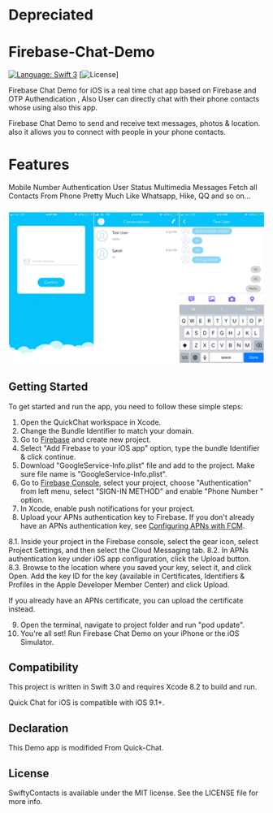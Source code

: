 # **Depreciated** 

# Firebase-Chat-Demo

[![Language: Swift 3](https://img.shields.io/badge/language-swift3-f48041.svg?style=flat-square)](https://developer.apple.com/swift)
[![License](https://img.shields.io/packagist/l/doctrine/orm.svg?style=flat-square)]

Firebase Chat Demo for iOS is a real time chat app based on Firebase and OTP Authendication , Also User can directly chat with their phone contacts whose using also this app.

Firebase Chat Demo to send and receive text messages, photos & location. also it allows you to connect with people in your phone contacts.

# Features

Mobile Number Authentication
User Status
Multimedia Messages
Fetch all Contacts From Phone 
Pretty Much Like Whatsapp, Hike, QQ and so on...


<h3 align="center">
<img src="screenshot2.jpg" alt="Screenshot of Firebase-Chat-Demo" />
</h3>

## Getting Started

To get started and run the app, you need to follow these simple steps:

1. Open the QuickChat workspace in Xcode.
2. Change the Bundle Identifier to match your domain.
3. Go to [Firebase](https://firebase.google.com) and create new project.
4. Select "Add Firebase to your iOS app" option, type the bundle Identifier & click continue.
5. Download "GoogleService-Info.plist" file and add to the project. Make sure file name is "GoogleService-Info.plist".
6. Go to [Firebase Console](https://console.firebase.google.com), select your project, choose "Authentication" from left menu, select "SIGN-IN METHOD" and enable "Phone Number " option.
7. In Xcode, enable push notifications for your project.
8. Upload your APNs authentication key to Firebase. If you don't already have an APNs authentication key, see [Configuring APNs with FCM](https://firebase.google.com/docs/cloud-messaging/ios/certs).

 8.1. Inside your project in the Firebase console, select the gear icon, select Project Settings, and then select the Cloud    Messaging tab.
 8.2. In APNs authentication key under iOS app configuration, click the Upload button.
 8.3. Browse to the location where you saved your key, select it, and click Open. Add the key ID for the key (available in Certificates, Identifiers & Profiles in the Apple Developer Member Center) and click Upload.

If you already have an APNs certificate, you can upload the certificate instead.

9. Open the terminal, navigate to project folder and run "pod update". 
10. You're all set! Run Firebase Chat Demo on your iPhone or the iOS Simulator.

## Compatibility

This project is written in Swift 3.0 and requires Xcode 8.2 to build and run.

Quick Chat for iOS is compatible with iOS 9.1+.

## Declaration

This Demo app is modifided From Quick-Chat.

## License

SwiftyContacts is available under the MIT license. See the LICENSE file for more info.

